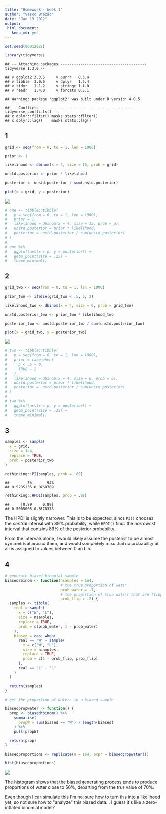 ```yaml
---
title: "Homework - Week 1"
author: "Vasco Brazão"
date: "Jan 13 2022"
output: 
 html_document:
   keep_md: yes
---
```





```r
set.seed(06012022)

library(tidyverse)
```

```
## -- Attaching packages --------------------------------------- tidyverse 1.3.0 --
```

```
## v ggplot2 3.3.5     v purrr   0.3.4
## v tibble  3.0.6     v dplyr   1.0.4
## v tidyr   1.1.2     v stringr 1.4.0
## v readr   1.4.0     v forcats 0.5.1
```

```
## Warning: package 'ggplot2' was built under R version 4.0.5
```

```
## -- Conflicts ------------------------------------------ tidyverse_conflicts() --
## x dplyr::filter() masks stats::filter()
## x dplyr::lag()    masks stats::lag()
```


## 1


```r
grid <- seq(from = 0, to = 1, len = 1000)

prior <- 1

likelihood <- dbinom(x = 4, size = 15, prob = grid)

unstd.posterior <- prior * likelihood

posterior <- unstd.posterior / sum(unstd.posterior)

plot(x = grid, y = posterior)
```

![](week01_vasco-brazao_files/figure-html/prob.one.base-1.png)<!-- -->


```r
# one <- tibble::tibble(
#   p = seq(from = 0, to = 1, len = 1000),
#   prior = 1,
#   likelihood = dbinom(x = 4, size = 15, prob = p),
#   unstd.posterior = prior * likelihood,
#   posterior = unstd.posterior / sum(unstd.posterior)
# )
#
# one %>%
#   ggplot(aes(x = p, y = posterior)) +
#   geom_point(size = .25) +
#   theme_minimal()
```

## 2


```r
grid_two <- seq(from = 0, to = 1, len = 1000)

prior_two <- ifelse(grid_two < .5, 0, 2)

likelihood_two <- dbinom(x = 4, size = 6, prob = grid_two)

unstd.posterior_two <- prior_two * likelihood_two

posterior_two <- unstd.posterior_two / sum(unstd.posterior_two)

plot(x = grid_two, y = posterior_two)
```

![](week01_vasco-brazao_files/figure-html/unnamed-chunk-2-1.png)<!-- -->


```r
# two <- tibble::tibble(
#   p = seq(from = 0, to = 1, len = 1000),
#   prior = case_when(
#     p < .5 ~ 0,
#     TRUE ~ 2
#   ),
#   likelihood = dbinom(x = 4, size = 6, prob = p),
#   unstd.posterior = prior * likelihood,
#   posterior = unstd.posterior / sum(unstd.posterior)
# )
#
# two %>%
#   ggplot(aes(x = p, y = posterior)) +
#   geom_point(size = .25) +
#   theme_minimal()
```

## 3


```r
samples <- sample(
  x = grid,
  size = 1e4,
  replace = TRUE,
  prob = posterior_two
)

rethinking::PI(samples, prob = .89)
```

```
##        5%       94% 
## 0.5235235 0.8768769
```

```r
rethinking::HPDI(samples, prob = .89)
```

```
##     |0.89     0.89| 
## 0.5005005 0.8378378
```
 
The HPDI is slightly narrower. This is to be expected, since `PI()` chooses the *central* interval with 89% probability, while `HPDI()` finds the *narrowest* interval that contains 89% of the posterior probability.

From the intervals alone, I would likely assume the posterior to be almost symmetrical around them, and would completely miss that no probability at all is assigned to values between 0 and .5. 

## 4


```r
# generate biased binomial sample
biasedrbinom <- function(nsamples = 1e4,
                         # the true proportion of water
                         prob_water = .7,
                         # the proportion of true waters that are flipped to land
                         prob_flip = .2) {
  samples <- tibble(
    real = sample(
      x = c("W", "L"),
      size = nsamples,
      replace = TRUE,
      prob = c(prob_water, 1 - prob_water)
    ),
    biased = case_when(
      real == "W" ~ sample(
        x = c("W", "L"),
        size = nsamples,
        replace = TRUE,
        prob = c(1 - prob_flip, prob_flip)
      ),
      real == "L" ~ "L"
    )
  )

  return(samples)
}

# get the proportion of waters in a biased sample

biasedpropwater <- function() {
  prop <- biasedrbinom() %>%
    summarise(
      propW = sum(biased == "W") / length(biased)
    ) %>%
    pull(propW)

  return(prop)
}
```


```r
biasedproportions <- replicate(n = 1e4, expr = biasedpropwater())

hist(biasedproportions)
```

![](week01_vasco-brazao_files/figure-html/prob.four.calc-1.png)<!-- -->

The histogram shows that the biased generating process tends to produce proportions of water close to 56%, departing from the true value of 70%. 

Even though I can simulate this I'm not sure how to turn this into a likelihood yet, so not sure how to "analyze" this biased data... I guess it's like a zero-inflated binomial model? 
